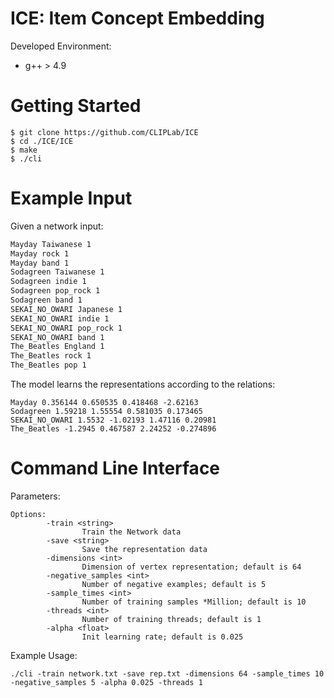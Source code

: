# ICE: Item Concept Embedding

Developed Environment:
- g++ > 4.9

# Getting Started
```
$ git clone https://github.com/CLIPLab/ICE
$ cd ./ICE/ICE
$ make
$ ./cli
```

# Example Input
Given a network input:
```txt
Mayday Taiwanese 1
Mayday rock 1
Mayday band 1
Sodagreen Taiwanese 1
Sodagreen indie 1
Sodagreen pop_rock 1
Sodagreen band 1
SEKAI_NO_OWARI Japanese 1
SEKAI_NO_OWARI indie 1
SEKAI_NO_OWARI pop_rock 1
SEKAI_NO_OWARI band 1
The_Beatles England 1
The_Beatles rock 1
The_Beatles pop 1
```
The model learns the representations according to the relations:
```
Mayday 0.356144 0.650535 0.418468 -2.62163
Sodagreen 1.59218 1.55554 0.581035 0.173465
SEKAI_NO_OWARI 1.5532 -1.02193 1.47116 0.20981
The_Beatles -1.2945 0.467587 2.24252 -0.274896
```

# Command Line Interface

Parameters:
```
Options:
        -train <string>
                Train the Network data
        -save <string>
                Save the representation data
        -dimensions <int>
                Dimension of vertex representation; default is 64
        -negative_samples <int>
                Number of negative examples; default is 5
        -sample_times <int>
                Number of training samples *Million; default is 10
        -threads <int>
                Number of training threads; default is 1
        -alpha <float>
                Init learning rate; default is 0.025
```

Example Usage:
```
./cli -train network.txt -save rep.txt -dimensions 64 -sample_times 10 -negative_samples 5 -alpha 0.025 -threads 1
```
